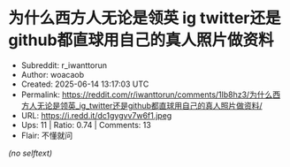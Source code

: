 # 为什么西方人无论是领英 ig twitter还是github都直球用自己的真人照片做资料

- Subreddit: r_iwanttorun
- Author: woacaob
- Created: 2025-06-14 13:17:03 UTC
- Permalink: https://reddit.com/r/iwanttorun/comments/1lb8hz3/为什么西方人无论是领英_ig_twitter还是github都直球用自己的真人照片做资料/
- URL: https://i.redd.it/dc1gygvv7w6f1.jpeg
- Ups: 11 | Ratio: 0.74 | Comments: 13
- Flair: 不懂就问

_(no selftext)_
